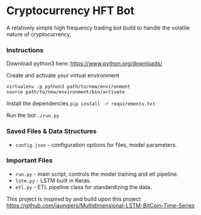 # Cryptocurrency HFT Bot #

A relatively simple high frequency trading bot build to handle the volatile nature of cryptocurrency,

### Instructions ###
Download python3 here:
https://www.python.org/downloads/

Create and activate your virtual environment
```
virtualenv -p python3 path/to/new/environment
source path/to/new/environment/bin/activate
```
Install the dependencies
`pip install -r requirements.txt`

Run the bot
`./run.py`

### Saved Files & Data Structures ###
- `config.json` - configuration options for files, model parameters.

### Important Files ###
- `run.py` - main script, controls the model training and etl pipeline.
- `lstm.py` - LSTM built in Keras.
- `etl.py` - ETL pipeline class for standardizing the data.


This project is inspired by and build upon this project
https://github.com/jaungiers/Multidimensional-LSTM-BitCoin-Time-Series
